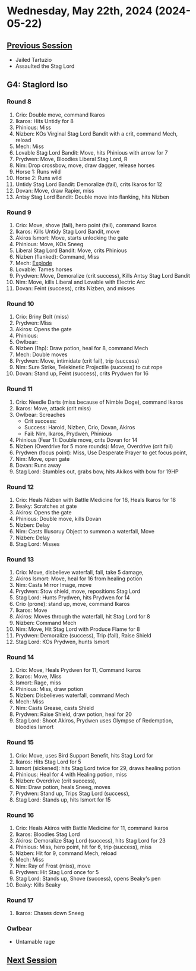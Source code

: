 # Wednesday, May 22th, 2024 (2024-05-22)

## [Previous Session](./2024-05-15.md)

- Jailed Tartuzio
- Assaulted the Stag Lord

## G4: Staglord Iso

### Round 8

1. Crio: Double move, command Ikaros
1. Ikaros: Hits Untidy for 8
1. Phinious: Miss
1. Nizben: KOs Virginal Stag Lord Bandit with a crit, command Mech, reload
1. Mech: Miss
1. Lovable Stag Lord Bandit: Move, hits Phinious with arrow for 7
1. Prydwen: Move, Bloodies Liberal Stag Lord, R
1. Nim: Drop crossbow, move, draw dagger, release horses
1. Horse 1: Runs wild
1. Horse 2: Runs wild
1. Untidy Stag Lord Bandit: Demoralize (fail), crits Ikaros for 12
1. Dovan: Move, draw Rapier, miss
1. Antsy Stag Lord Bandit: Double move into flanking, hits Nizben

### Round 9

1. Crio: Move, shove (fail), hero point (fail), command Ikaros
1. Ikaros: Kills Untidy Stag Lord Bandit, move
1. Akiros Ismort: Move, starts unlocking the gate
1. Phinious: Move, KOs Sneeg
1. Liberal Stag Lord Bandit: Move, crits Phinious
1. Nizben (flanked): Command, Miss
1. Mech: [Explode](https://2e.aonprd.com/Actions.aspx?ID=902)
1. Lovable: Tames horses
1. Prydwen: Move, Demoralize (crit success), Kills Antsy Stag Lord Bandit
1. Nim: Move, kills Liberal and Lovable with Electric Arc
1. Dovan: Feint (success), crits Nizben, and misses

### Round 10

1. Crio: Briny Bolt (miss)
1. Prydwen: Miss
1. Akiros: Opens the gate
1. Phinious: 
1. Owlbear:
1. Nizben (1hp): Draw potion, heal for 8, command Mech
1. Mech: Double moves
1. Prydwen: Move, intimidate (crit fail), trip (success)
1. Nim: Sure Strike, Telekinetic Projectile (success) to cut rope
1. Dovan: Stand up, Feint (success), crits Prydwen for 16

### Round 11

1. Crio: Needle Darts (miss because of Nimble Doge), command Ikaros
1. Ikaros: Move, attack (crit miss) 
1. Owlbear: Screaches 
   - Crit success: 
   - Success: Harold, Nizben, Crio, Dovan, Akiros
   - Fail: Nim, Ikaros, Prydwen, Phinious
1. Phinious (Fear 1): Double move, crits Dovan for 14
1. Nizben (Overdrive for 5 more rounds): Move, Overdrive (crit fail)
1. Prydwen (focus point): Miss, Use Desperate Prayer to get focus point,
1. Nim: Move, open gate
1. Dovan: Runs away
1. Stag Lord: Stumbles out, grabs bow, hits Akikos with bow for 19HP

### Round 12

1. Crio: Heals Nizben with Battle Medicine for 16, Heals Ikaros for 18
1. Beaky: Scratches at gate
1. Akiros: Opens the gate
1. Phinious: Double move, kills Dovan
1. Nizben: Delay
1. Nim: Casts Illusoruy Object to summon a waterfall, Move
1. Nizben: Delay
1. Stag Lord: Misses

### Round 13

1. Crio: Move, disbelieve waterfall, fall, take 5 damage, 
1. Akiros Ismort: Move, heal for 16 from healing potion
1. Nim: Casts Mirror Image, move
1. Prydwen: Stow shield, move, repositions Stag Lord
1. Stag Lord: Hunts Prydwen, hits Prydwen for 14
1. Crio (prone): stand up, move, command Ikaros
1. Ikaros: Move
1. Akiros: Moves through the waterfall, hit Stag Lord for 8
1. Nizben: Command Mech
1. Nim: Move, Hit Stag Lord with Produce Flame for 8
1. Prydwen: Demoralize (success), Trip (fail), Raise Shield
1. Stag Lord: KOs Prydwen, hunts Ismort

### Round 14

1. Crio: Move, Heals Prydwen for 11, Command Ikaros
1. Ikaros: Move, Miss
1. Ismort: Rage, miss
1. Phinious: Miss, draw potion
1. Nizben: Disbelieves waterfall, command Mech
1. Mech: Miss
1. Nim: Casts Grease, casts Shield
1. Prydwen: Raise Shield, draw potion, heal for 20
1. Stag Lord: Shoot Akiros, Prydwen uses Glympse of Redemption, bloodies Ismort

### Round 15

1. Crio: Move, uses Bird Support Benefit, hits Stag Lord for 
1. Ikaros: Hits Stag Lord for 5
1. Ismort (sickened): hits Stag Lord twice for 29, draws healing potion
1. Phinious: Heal for 4 with Healing potion, miss
1. Nizben: Overdrive (crit success), 
1. Nim: Draw potion, heals Sneeg, moves
1. Prydwen: Stand up, Trips Stag Lord (success), 
1. Stag Lord: Stands up, hits Ismort for 15

### Round 16

1. Crio: Heals Akiros with Battle Medicine for 11, command Ikaros
1. Ikaros: Bloodies Stag Lord
1. Akiros: Demoralize Stag Lord (success), hits Stag Lord for 23
1. Phinious: Miss, hero point, hit for 6, trip (success), miss
1. Nizben: Hit for 9, command Mech, reload
1. Mech: Miss
1. Nim: Ray of Frost (miss), move
1. Prydwen: Hit Stag Lord once for 5
1. Stag Lord: Stands up, Shove (success), opens Beaky's pen
1. Beaky: Kills Beaky

### Round 17

1. Ikaros: Chases down Sneeg

### Owlbear

- Untamable rage

## [Next Session](./2024-05-29.md)
